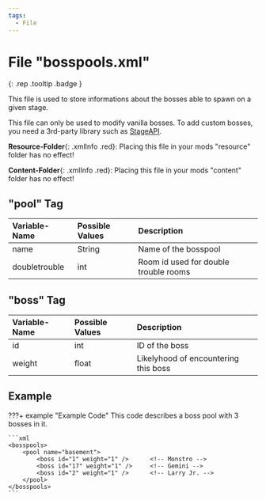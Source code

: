 ```yaml
---
tags:
  - File
---
```

# File "bosspools.xml"
[ ](#){: .rep .tooltip .badge }

This file is used to store informations about the bosses able to spawn on a given stage.

This file can only be used to modify vanilla bosses. To add custom bosses, you need a 3rd-party library such as [StageAPI](https://github.com/Meowlala/BOIStageAPI15).

**Resource-Folder**{: .xmlInfo .red}:  Placing this file in your mods "resource" folder has no effect!

**Content-Folder**{: .xmlInfo .red}: Placing this file in your mods "content" folder has no effect!

## "pool" Tag

| Variable-Name | Possible Values | Description |
|:--|:--|:--|
|name|String|Name of the bosspool|
|doubletrouble|int|Room id used for double trouble rooms|

## "boss" Tag

| Variable-Name | Possible Values | Description |
|:--|:--|:--|
|id|int|ID of the boss|
|weight|float|Likelyhood of encountering this boss|

## Example

???+ example "Example Code"
    This code describes a boss pool with 3 bosses in it.

    ```xml
    <bosspools>
        <pool name="basement">
            <boss id="1" weight="1" />		<!-- Monstro -->
            <boss id="17" weight="1" />		<!-- Gemini -->
            <boss id="2" weight="1" />		<!-- Larry Jr. -->
        </pool>
    </bosspools>
    ```
